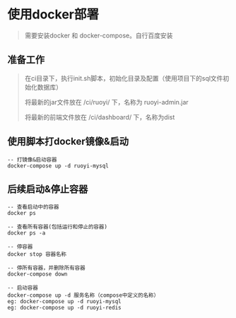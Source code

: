 # 使用docker部署
> 需要安装docker 和 docker-compose。自行百度安装

## 准备工作
> 在ci目录下，执行init.sh脚本，初始化目录及配置（使用项目下的sql文件初始化数据库）
> 
> 将最新的jar文件放在 /ci/ruoyi/ 下，名称为 ruoyi-admin.jar
>
> 将最新的前端文件放在 /ci/dashboard/ 下，名称为dist
> 

## 使用脚本打docker镜像&启动
``` 
-- 打镜像&启动容器
docker-compose up -d ruoyi-mysql
```

## 后续启动&停止容器
``` 
-- 查看启动中的容器   
docker ps

-- 查看所有容器(包括运行和停止的容器)   
docker ps -a

-- 停容器
docker stop 容器名称

-- 停所有容器，并删除所有容器
docker-compose down

-- 启动容器
docker-compose up -d 服务名称（compose中定义的名称）      
eg: docker-compose up -d ruoyi-mysql
eg: docker-compose up -d ruoyi-redis
```